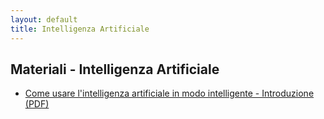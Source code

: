 ```yaml
---
layout: default
title: Intelligenza Artificiale
---
```


## Materiali - Intelligenza Artificiale

- [Come usare l'intelligenza artificiale in modo intelligente - Introduzione (PDF)](/assets/2025lezioniUsoChatGPT.pdf)

